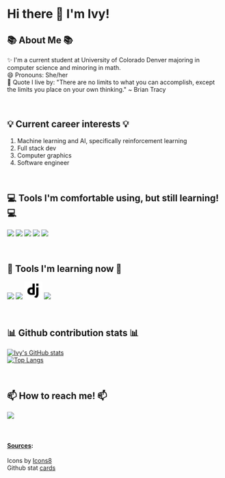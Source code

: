 # Hi there 👋 I'm Ivy!

<!--
**ivyT26/ivyT26** is a ✨ _special_ ✨ repository because its `README.md` (this file) appears on your GitHub profile.

Here are some ideas to get you started:

- 🔭 I’m currently working on ...
- 🌱 I’m currently learning ...
- 👯 I’m looking to collaborate on ...
- 🤔 I’m looking for help with ...
- 💬 Ask me about ...
- 📫 How to reach me: ...
- 😄 Pronouns: ...
- ⚡ Fun fact: ...
-->


## 📚 About Me 📚  
✨ I'm a current student at University of Colorado Denver majoring in computer science and minoring in math.  
😄 Pronouns: She/her   
📜 Quote I live by: "There are no limits to what you can accomplish, except the limits you place on your own thinking." ~ Brian Tracy  

<br>

## 💡 Current career interests 💡  
1) Machine learning and AI, specifically reinforcement learning  
2) Full stack dev  
3) Computer graphics  
4) Software engineer  

<br>

## 💻 Tools I'm comfortable using, but still learning! 💻
<a target="_blank" href="https://www.python.org/"><img src="https://img.icons8.com/fluency/48/null/python.png"/></a>
<a target="_blank" href="https://cplusplus.com/"><img src="https://img.icons8.com/fluency/48/null/c-plus-plus-logo.png"/></a>
<a target="_blank" href="https://www.learn-c.org/"><img src="https://img.icons8.com/fluency/48/null/c-programming.png"/></a>
<a target="_blank" href="https://git-scm.com/"><img src="https://img.icons8.com/color/48/null/git.png"/></a>
<a target="_blank" href="https://www.r-project.org/"><img src="https://img.icons8.com/fluency/48/null/r-project.png"/></a>

<br>

## 🌱 Tools I'm learning now 🌱  
<a target="_blank" href="https://reactjs.org/"><img src="https://img.icons8.com/plasticine/48/000000/react.png"/></a>
<a target="_blank" href="https://www.javascript.com/"><img src="https://img.icons8.com/fluency/48/null/javascript.png"/></a>
<a target="_blank" href="https://www.djangoproject.com/"><img style="width:20x; height:42px;" src="Resources/icons8-django-48.png"/></a>
<a target="_blank" href="https://www.tensorflow.org/"><img src="https://img.icons8.com/color/48/null/tensorflow.png"/></a>

<!-- ## Favorite Projects (will probs be empty for now)

## Current Projects (will need to push some current projects here, like the foodie app) -->

<br>

## 📊 Github contribution stats 📊  
[![Ivy's GitHub stats](https://github-readme-stats.vercel.app/api?username=ivyT26&count_private=true&show_icons=true&theme=chartreuse-dark)](https://github.com/ivyT26/github-readme-stats)  
[![Top Langs](https://github-readme-stats.vercel.app/api/top-langs/?username=ivyT26&langs_count=10)](https://github.com/ivyT26/github-readme-stats)  

<br>

## 📫 How to reach me! 📫  
<a target="_blank" href="https://www.linkedin.com/in/ivy-truong26/ "><img src="https://img.icons8.com/color/48/null/linkedin.png"/></a>

<br>

#### <u>Sources</u>:  
Icons by <a target="_blank" href="https://icons8.com">Icons8</a>  
Github stat <a target="_blank" href="https://github.com/anuraghazra/github-readme-stats#github-stats-card">cards</a>  

